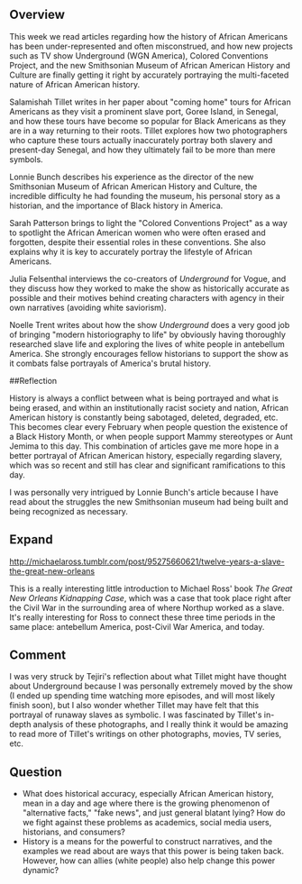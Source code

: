 
## Overview

This week we read articles regarding how the history of African Americans has been under-represented and often misconstrued, and how new projects such as TV show Underground (WGN America), Colored Conventions Project, and the new Smithsonian Museum of African American History and Culture are finally getting it right by accurately portraying the multi-faceted nature of African American history.

Salamishah Tillet writes in her paper about "coming home" tours for African Americans as they visit a prominent slave port, Goree Island, in Senegal, and how these tours have become so popular for Black Americans as they are in a way returning to their roots. Tillet explores how two photographers who capture these tours actually inaccurately portray both slavery and present-day Senegal, and how they ultimately fail to be more than mere symbols.

Lonnie Bunch describes his experience as the director of the new Smithsonian Museum of African American History and Culture, the incredible difficulty he had founding the museum, his personal story as a historian, and the importance of Black history in America. 

Sarah Patterson brings to light the "Colored Conventions Project" as a way to spotlight the African American women who were often erased and forgotten, despite their essential roles in these conventions. She also explains why it is key to accurately portray the lifestyle of African Americans.

Julia Felsenthal interviews the co-creators of *Underground* for Vogue, and they discuss how they worked to make the show as historically accurate as possible and their motives behind creating characters with agency in their own narratives (avoiding white saviorism).

Noelle Trent writes about how the show *Underground* does a very good job of bringing "modern historiography to life" by obviously having thoroughly researched slave life and exploring the lives of white people in antebellum America. She strongly encourages fellow historians to support the show as it combats false portrayals of America's brutal history.

##Reflection

History is always a conflict between what is being portrayed and what is being erased, and within an institutionally racist society and nation, African American history is constantly being sabotaged, deleted, degraded, etc. This becomes clear every February when people question the existence of a Black History Month, or when people support Mammy stereotypes or Aunt Jemima to this day. This combination of articles gave me more hope in a better portrayal of African American history, especially regarding slavery, which was so recent and still has clear and significant ramifications to this day.

I was personally very intrigued by Lonnie Bunch's article because I have read about the struggles the new Smithsonian museum had being built and being recognized as necessary. 

## Expand

http://michaelaross.tumblr.com/post/95275660621/twelve-years-a-slave-the-great-new-orleans

This is a really interesting little introduction to Michael Ross' book *The Great New Orleans Kidnapping Case*, which was a case that took place right after the Civil War in the surrounding area of where Northup worked as a slave. It's really interesting for Ross to connect these three time periods in the same place: antebellum America, post-Civil War America, and today.

## Comment
I was very struck by Tejiri's reflection about what Tillet might have thought about Underground because I was personally extremely moved by the show (I ended up spending time watching more episodes, and will most likely finish soon), but I also wonder whether Tillet may have felt that this portrayal of runaway slaves as symbolic. I was fascinated by Tillet's in-depth analysis of these photographs, and I really think it would be amazing to read more of Tillet's writings on other photographs, movies, TV series, etc. 

## Question
 
- What does historical accuracy, especially African American history, mean in a day and age where there is the growing phenomenon of "alternative facts," "fake news", and just general blatant lying? How do we fight against these problems as academics, social media users, historians, and consumers?
- History is a means for the powerful to construct narratives, and the examples we read about are ways that this power is being taken back. However, how can allies (white people) also help change this power dynamic?
